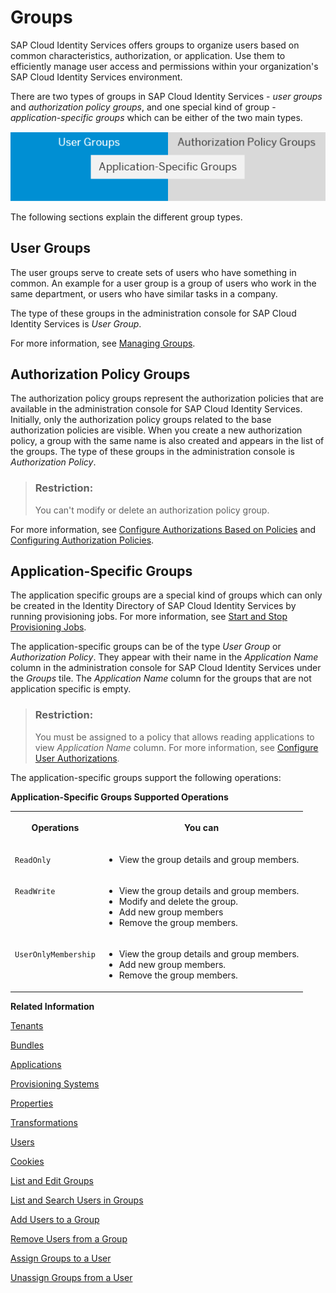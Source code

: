 <!-- loiod93be69816ac4d0c9b972895f2b6a46f -->

# Groups

SAP Cloud Identity Services offers groups to organize users based on common characteristics, authorization, or application. Use them to efficiently manage user access and permissions within your organization's SAP Cloud Identity Services environment.

There are two types of groups in SAP Cloud Identity Services - *user groups* and *authorization policy groups*, and one special kind of group - *application-specific groups* which can be either of the two main types.

![](images/Groups_1087fb8.png)

The following sections explain the different group types.



<a name="loiod93be69816ac4d0c9b972895f2b6a46f__section_zjk_h5z_lbc"/>

## User Groups

The user groups serve to create sets of users who have something in common. An example for a user group is a group of users who work in the same department, or users who have similar tasks in a company.

The type of these groups in the administration console for SAP Cloud Identity Services is *User Group*.

For more information, see [Managing Groups](Operation-Guide/managing-groups-ddd067c.md).



<a name="loiod93be69816ac4d0c9b972895f2b6a46f__section_ug2_35z_lbc"/>

## Authorization Policy Groups

The authorization policy groups represent the authorization policies that are available in the administration console for SAP Cloud Identity Services. Initially, only the authorization policy groups related to the base authorization policies are visible. When you create a new authorization policy, a group with the same name is also created and appears in the list of the groups. The type of these groups in the administration console is *Authorization Policy*.

> ### Restriction:  
> You can't modify or delete an authorization policy group.

For more information, see [Configure Authorizations Based on Policies](Operation-Guide/configure-authorizations-based-on-policies-08fea39.md) and [Configuring Authorization Policies](Operation-Guide/configuring-authorization-policies-982ac5f.md).



<a name="loiod93be69816ac4d0c9b972895f2b6a46f__section_zwy_35z_lbc"/>

## Application-Specific Groups

The application specific groups are a special kind of groups which can only be created in the Identity Directory of SAP Cloud Identity Services by running provisioning jobs. For more information, see [Start and Stop Provisioning Jobs](Operation-Guide/start-and-stop-provisioning-jobs-531a261.md).

The application-specific groups can be of the type *User Group* or *Authorization Policy*. They appear with their name in the *Application Name* column in the administration console for SAP Cloud Identity Services under the *Groups* tile. The *Application Name* column for the groups that are not application specific is empty.

> ### Restriction:  
> You must be assigned to a policy that allows reading applications to view *Application Name* column. For more information, see [Configure User Authorizations](Operation-Guide/configure-user-authorizations-424b64c.md).

The application-specific groups support the following operations:

**Application-Specific Groups Supported Operations**


<table>
<tr>
<th valign="top">

Operations

</th>
<th valign="top">

You can

</th>
</tr>
<tr>
<td valign="top">

`ReadOnly`

</td>
<td valign="top">

-   View the group details and group members.



</td>
</tr>
<tr>
<td valign="top">

`ReadWrite`

</td>
<td valign="top">

-   View the group details and group members.
-   Modify and delete the group.
-   Add new group members
-   Remove the group members.



</td>
</tr>
<tr>
<td valign="top">

`UserOnlyMembership`

</td>
<td valign="top">

-   View the group details and group members.
-   Add new group members.
-   Remove the group members.



</td>
</tr>
</table>

**Related Information**  


[Tenants](tenants-93160eb.md "A tenant refers to your (customer-specific) instance of SAP Cloud Identity Services. It's delivered to you as part of a bundle with an SAP cloud solution or as part of a self-service request in SAP BTP cockpit.")

[Bundles](bundles-25b65a4.md "A bundle is a group of preconfigured products and services which are sold together.")

[Applications](applications-404a11c.md "An application is associated with a consumer of Identity Authentication as an identity provider. This consumer could be for example an SAP cloud solution, a third-party application, SAP BTP subaccount, or the SAP Cloud Identity Services administration console.")

[Provisioning Systems](provisioning-systems-15da6af.md "Identity Provisioning provides connectors to various business applications for provisioning and deprovisioning of users and groups. These business applications are set up as provisioning systems in the administration console of SAP Cloud Identity Services.")

[Properties](properties-e92c1aa.md "Properties hold the configuration of a provisioning system.")

[Transformations](transformations-81f5204.md "Transformations help you transform user and group attributes from the data model of the source system to the data model of the target system.")

[Users](users-70e95d1.md "Users in SAP Cloud Identity Services fall into two categories: administrators and end users.")

[Cookies](cookies-e60fd04.md "")

[List and Edit Groups](Operation-Guide/list-and-edit-groups-5e8a55c.md "As a tenant administrator, you can list and edit information about the groups in a tenant in the administration console for SAP Cloud Identity Services.")

[List and Search Users in Groups](Operation-Guide/list-and-search-users-in-groups-4ac340a.md "As a tenant administrator, you can list and view information about the users in a group in a tenant in the administration console for SAP Cloud Identity Services.")

[Add Users to a Group](Operation-Guide/add-users-to-a-group-d2e1a01.md "As a tenant administrator, you can add one or more users created for a specific tenant to a group via the administration console for SAP Cloud Identity Services.")

[Remove Users from a Group](Operation-Guide/remove-users-from-a-group-301fdb7.md "As a tenant administrator, you can remove one, more than one, or all users added to a group via the administration console for SAP Cloud Identity Services.")

[Assign Groups to a User](Operation-Guide/assign-groups-to-a-user-bfdeb9c.md "As a tenant administrator, you can assign one or more groups created for a specific tenant to a user via the administration console for SAP Cloud Identity Services.")

[Unassign Groups from a User](Operation-Guide/unassign-groups-from-a-user-4353735.md "As a tenant administrator, you can unassign one or more groups that are assigned to a user via the administration console for SAP Cloud Identity Services.")

